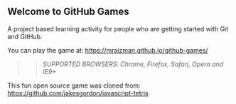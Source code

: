 ## Welcome to GitHub Games

A project based learning activity for people who are getting started with Git and GitHub.

You can play the game at: https://mraizman.github.io/github-games/

>> _*SUPPORTED BROWSERS*: Chrome, Firefox, Safari, Opera and IE9+_

This fun open source game was cloned from: https://github.com/jakesgordon/javascript-tetris
